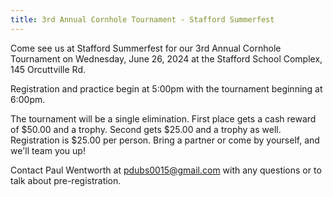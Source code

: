 ```yaml
---
title: 3rd Annual Cornhole Tournament - Stafford Summerfest
---
```

Come see us at Stafford Summerfest for our 3rd Annual Cornhole Tournament on Wednesday, June 26, 2024 at the Stafford School Complex, 145 Orcuttville Rd.

Registration and practice begin at 5:00pm with the tournament beginning at 6:00pm.

The tournament will be a single elimination. First place gets a cash reward of $50.00 and a trophy. Second gets $25.00 and a trophy as well. Registration is $25.00 per person. Bring a partner or come by yourself, and we'll team you up!

Contact Paul Wentworth at pdubs0015@gmail.com with any questions or to talk about pre-registration.
